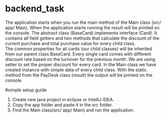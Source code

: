 # backend_task

The application starts when you run the main method of the Main class (src/ app/ Main). When the application starts running the result will be printed on the console.
The abstract class (BaseCard) implements interface (Card). It contains all field getters and two methods that calculate the discount of the current purchase and total purchase value for every child class.    
The common properties for all cards (our child classes) will be inherited from our parent class BaseCard. Every single card comes with different discount rate based on the turnover for the previous month. We are using setter to set the proper discount for every card.
In the Main class we have created instance with simple data of every child class. With the static method from the PayDesk class (result) the output will be printed on the console.

#simple setup guide
1. Create new java project in eclipse or IntelliJ IDEA.
2. Copy the app folder and paste it in the src folder.
3. Find the Main class(src/ app/ Main) and run the application.

